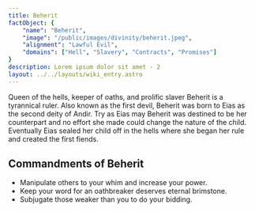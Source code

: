 ```yaml
---
title: Beherit
factObject: {
    "name": "Beherit",
    "image": "/public/images/divinity/beherit.jpeg",
    "alignment": "Lawful Evil",
    "domains": ["Hell", "Slavery", "Contracts", "Promises"]
}
description: Lorem ipsum dolor sit amet - 2
layout: ../../layouts/wiki_entry.astro
---
```


Queen of the hells, keeper of oaths, and prolific slaver Beherit is a tyrannical ruler. Also known as the first devil, Beherit was born to Eias as the second deity of Andir. Try as Eias may Beherit was destined to be her counterpart and no effort she made could change the nature of the child. Eventually Eias sealed her child off in the hells where she began her rule and created the first fiends. 

## Commandments of Beherit
* Manipulate others to your whim and increase your power.
* Keep your word for an oathbreaker deserves eternal brimstone.
* Subjugate those weaker than you to do your bidding. 
 